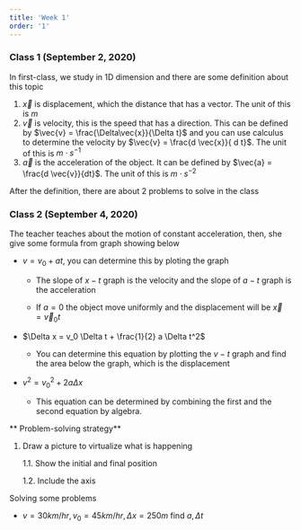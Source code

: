 ```yaml
---
title: 'Week 1'
order: '1'
---
```


### Class 1 (September 2, 2020)

In first-class, we study in 1D dimension and there are some definition about this topic

1. $\vec{x}$ is displacement, which the distance that has a vector. The unit of this is $m$
2. $\vec{v}$ is velocity, this is the speed that has a direction. This can be defined by $\vec{v} = \frac{\Delta\vec{x}}{\Delta t}$ and you can use calculus to determine the velocity by $\vec{v} = \frac{d \vec{x}}{ d t}$. The unit of this is $m\cdot s^{-1}$
3. $\vec{a}$ is the acceleration of the object. It can be defined by $\vec{a} = \frac{d \vec{v}}{dt}$. The unit of this is $m\cdot s^{-2}$

After the definition, there are about 2 problems to solve in the class

### Class 2 (September 4, 2020)

The teacher teaches about the motion of constant acceleration, then, she give some formula from graph showing below

- $v = v_{0} + at$, you can determine this by ploting the graph

  - The slope of $x-t$ graph is the velocity and the slope of $a-t$ graph is the acceleration

  - If $a = 0$ the object move uniformly and the displacement will be $\vec{x} = \vec{v}_0 t$

- $\Delta x = v_0 \Delta t + \frac{1}{2} a \Delta t^2$

  - You can determine this equation by plotting the $v-t$ graph and find the area below the graph, which is the displacement

- $v^2 = v_0^2 + 2 a \Delta x$

  - This equation can be determined by combining the first and the second equation by algebra.

** Problem-solving strategy**

1. Draw a picture to virtualize what is happening

   1.1. Show the initial and final position

   1.2. Include the axis

Solving some problems

- $v=30 km/hr, v_0=45 km/hr, \Delta x = 250 m$ find $a, \Delta t$
<!--stackedit_data:
eyJoaXN0b3J5IjpbLTEzMzQ1MTA4MjhdfQ==
-->
